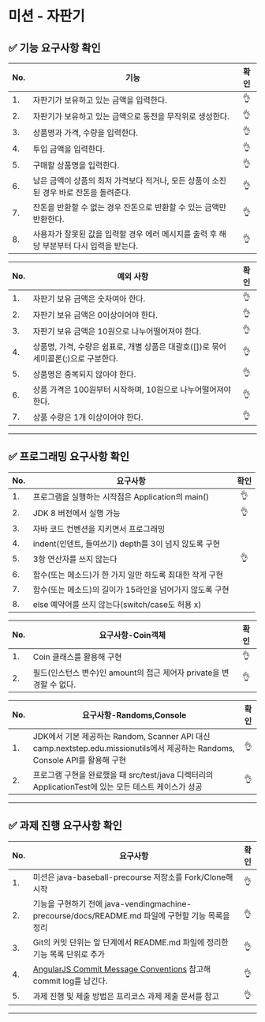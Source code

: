 # 미션 - 자판기

## ✅ 기능 요구사항 확인
|No.|기능|확인|
|---|---|:---:|
|1.|자판기가 보유하고 있는 금액을 입력한다.|👌|
|2.|자판기가 보유하고 있는 금액으로 동전을 무작위로 생성한다.|👌|
|3.|상품명과 가격, 수량을 입력한다.|👌|
|4.|투입 금액을 입력한다.|👌|
|5.|구매할 상품명을 입력한다.|👌|
|6.|남은 금액이 상품의 최저 가격보다 적거나, 모든 상품이 소진된 경우 바로 잔돈을 돌려준다.|👌|
|7.|잔돈을 반환할 수 없는 경우 잔돈으로 반환할 수 있는 금액만 반환한다.|👌|
|8.|사용자가 잘못된 값을 입력할 경우 에러 메시지를 출력 후 해당 부분부터 다시 입력을 받는다.|👌|
  
|No.|예외 사항|확인|
|---|---|:---:|
|1.|자판기 보유 금액은 숫자여아 한다.|👌|
|2.|자판기 보유 금액은 0이상이어야 한다.|👌|
|3.|자판기 보유 금액은 10원으로 나누어떨어져야 한다.|👌|
|4.|상품명, 가격, 수량은 쉼표로, 개별 상품은 대괄호([])로 묶어 세미콜론(;)으로 구분한다.|👌|
|5.|상품명은 중복되지 않아야 한다.|👌|
|6.|상품 가격은 100원부터 시작하며, 10원으로 나누어떨어져야 한다.|👌|
|7.|상품 수량은 1개 이상이어야 한다.|👌|
  
*** 
   
## ✅ 프로그래밍 요구사항 확인
|No.|요구사항|확인|
|---|---|:---:|
|1.|프로그램을 실행하는 시작점은 Application의 main()|👌|
|2.|JDK 8 버전에서 실행 가능|👌|
|3.|자바 코드 컨벤션을 지키면서 프로그래밍||
|4.|indent(인덴트, 들여쓰기) depth를 3이 넘지 않도록 구현||
|5.|3항 연산자를 쓰지 않는다|👌|
|6.|함수(또는 메소드)가 한 가지 일만 하도록 최대한 작게 구현||
|7.|함수(또는 메소드)의 길이가 15라인을 넘어가지 않도록 구현||
|8.|else 예약어를 쓰지 않는다(switch/case도 허용 x)||
  
|No.|요구사항-Coin객체|확인|
|---|---|:---:|
|1.|Coin 클래스를 활용해 구현|👌|
|2.|필드(인스턴스 변수)인 amount의 접근 제어자 private을 변경할 수 없다.|👌|
  
|No.|요구사항-Randoms,Console|확인|
|---|---|:---:|
|1.|JDK에서 기본 제공하는 Random, Scanner API 대신 camp.nextstep.edu.missionutils에서 제공하는 Randoms, Console API를 활용해 구현|👌|
|2.|프로그램 구현을 완료했을 때 src/test/java 디렉터리의 ApplicationTest에 있는 모든 테스트 케이스가 성공|👌|
*** 
  
## ✅ 과제 진행 요구사항 확인
|No.|요구사항|확인|
|---|---|:---:|
|1.|미션은 java-baseball-precourse 저장소를 Fork/Clone해 시작|👌|
|2.|기능을 구현하기 전에 java-vendingmachine-precourse/docs/README.md 파일에 구현할 기능 목록을 정리|👌|
|3.|Git의 커밋 단위는 앞 단계에서 README.md 파일에 정리한 기능 목록 단위로 추가|👌|
|4.| [AngularJS Commit Message Conventions](https://gist.github.com/stephenparish/9941e89d80e2bc58a153) 참고해 commit log를 남긴다.|👌|
|5.|과제 진행 및 제출 방법은 프리코스 과제 제출 문서를 참고|👌|
*** 
